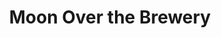 ---
title: Moon Over the Brewery
year: 2007 
opening_date: 2007-11-02
closing_date: 2007-11-17
layout: productions
image:
image_caption:
image_credit:
playbill: 
category: 
Theatre: Theatre Jacksonville
Venue: Little Theatre
cast:
  Amanda Waslyk: Lucie Roberts
  Randolph: Geoffrey King
  Warren Zimmerman: Michael Lipp
  Miriam Waslyk: Shirley Sacks
crew:
  Director: Staci Cobb
  Technical Director: Jeffery L. Wagoner
  Scenic Design: Kelly J. Wagoner
  Lighting Design: Jeffery L. Wagoner
  Costume Design: Tracy Olin
  Stage Manager: Mark Stater
  Assistant Stage Manager: Shannon Jones
  Assistant Director: Alexis Robbins
  Sound Design: Michael Lipp
  Properties: 
    - Shannon Jones
    - Kelly J. Wagoner
  Poster Design: Juan Unzueta
  Moonscape Artist: Anne Roberts
  Light Board Operation: Gloria Pepe
  Sound Board Operator: Mark Stater
  Running Crew: 
    - Shannon Jones
    - Neal Thorburn
  Set Construction: 
    - Kristina Elliot
    - Phillip Grow
    - Hunter Harbin
    - Shannon Jones
    - Kat McLeod
    - Gloria Pepe
    - Mark Stater
    - Juan Unzueta
external_links:
---